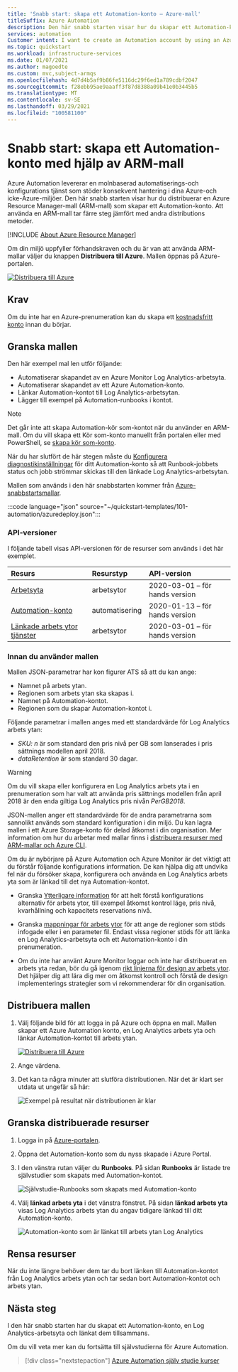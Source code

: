 ```yaml
---
title: 'Snabb start: skapa ett Automation-konto – Azure-mall'
titleSuffix: Azure Automation
description: Den här snabb starten visar hur du skapar ett Automation-konto med hjälp av Azure Resource Manager-mallen.
services: automation
Customer intent: I want to create an Automation account by using an Azure Resource Manager template so that I can automate processes with runbooks.
ms.topic: quickstart
ms.workload: infrastructure-services
ms.date: 01/07/2021
ms.author: magoedte
ms.custom: mvc,subject-armqs
ms.openlocfilehash: 4d7d4b5af9b86fe5116dc29f6ed1a789cdbf2047
ms.sourcegitcommit: f28ebb95ae9aaaff3f87d8388a09b41e0b3445b5
ms.translationtype: MT
ms.contentlocale: sv-SE
ms.lasthandoff: 03/29/2021
ms.locfileid: "100581100"
---
```

# <a name="quickstart-create-an-automation-account-by-using-arm-template"></a>Snabb start: skapa ett Automation-konto med hjälp av ARM-mall

Azure Automation levererar en molnbaserad automatiserings-och konfigurations tjänst som stöder konsekvent hantering i dina Azure-och icke-Azure-miljöer. Den här snabb starten visar hur du distribuerar en Azure Resource Manager-mall (ARM-mall) som skapar ett Automation-konto. Att använda en ARM-mall tar färre steg jämfört med andra distributions metoder.

[!INCLUDE [About Azure Resource Manager](../../includes/resource-manager-quickstart-introduction.md)]

Om din miljö uppfyller förhandskraven och du är van att använda ARM-mallar väljer du knappen **Distribuera till Azure**. Mallen öppnas på Azure-portalen.

[![Distribuera till Azure](../media/template-deployments/deploy-to-azure.svg)](https://portal.azure.com/#create/Microsoft.Template/uri/https%3A%2F%2Fraw.githubusercontent.com%2FAzure%2Fazure-quickstart-templates%2Fmaster%2F101-automation%2Fazuredeploy.json)

## <a name="prerequisites"></a>Krav

Om du inte har en Azure-prenumeration kan du skapa ett [kostnadsfritt konto](https://azure.microsoft.com/free/?WT.mc_id=A261C142F) innan du börjar.

## <a name="review-the-template"></a>Granska mallen

Den här exempel mal len utför följande:

* Automatiserar skapandet av en Azure Monitor Log Analytics-arbetsyta.
* Automatiserar skapandet av ett Azure Automation-konto.
* Länkar Automation-kontot till Log Analytics-arbetsytan.
* Lägger till exempel på Automation-runbooks i kontot.

>[!NOTE]
>Det går inte att skapa Automation-kör som-kontot när du använder en ARM-mall. Om du vill skapa ett Kör som-konto manuellt från portalen eller med PowerShell, se [skapa kör som-konto](create-run-as-account.md).

När du har slutfört de här stegen måste du [Konfigurera diagnostikinställningar](automation-manage-send-joblogs-log-analytics.md) för ditt Automation-konto så att Runbook-jobbets status och jobb strömmar skickas till den länkade Log Analytics-arbetsytan.

Mallen som används i den här snabbstarten kommer från [Azure-snabbstartsmallar](https://azure.microsoft.com/resources/templates/101-automation/).

:::code language="json" source="~/quickstart-templates/101-automation/azuredeploy.json":::

### <a name="api-versions"></a>API-versioner

I följande tabell visas API-versionen för de resurser som används i det här exemplet.

| Resurs | Resurstyp | API-version |
|:---|:---|:---|
| [Arbetsyta](/azure/templates/microsoft.operationalinsights/workspaces) | arbetsytor | 2020-03-01 – för hands version |
| [Automation-konto](/azure/templates/microsoft.automation/automationaccounts) | automatisering | 2020-01-13 – för hands version |
| [Länkade arbets ytor tjänster](/azure/templates/microsoft.operationalinsights/workspaces/linkedservices) | arbetsytor | 2020-03-01 – för hands version |

### <a name="before-you-use-the-template"></a>Innan du använder mallen

Mallen JSON-parametrar har kon figurer ATS så att du kan ange:

* Namnet på arbets ytan.
* Regionen som arbets ytan ska skapas i.
* Namnet på Automation-kontot.
* Regionen som du skapar Automation-kontot i.

Följande parametrar i mallen anges med ett standardvärde för Log Analytics arbets ytan:

* *SKU: n* är som standard den pris nivå per GB som lanserades i pris sättnings modellen april 2018.
* *dataRetention* är som standard 30 dagar.

>[!WARNING]
>Om du vill skapa eller konfigurera en Log Analytics arbets yta i en prenumeration som har valt att använda pris sättnings modellen från april 2018 är den enda giltiga Log Analytics pris nivån *PerGB2018*.
>

JSON-mallen anger ett standardvärde för de andra parametrarna som sannolikt används som standard konfiguration i din miljö. Du kan lagra mallen i ett Azure Storage-konto för delad åtkomst i din organisation. Mer information om hur du arbetar med mallar finns i [distribuera resurser med ARM-mallar och Azure CLI](../azure-resource-manager/templates/deploy-cli.md).

Om du är nybörjare på Azure Automation och Azure Monitor är det viktigt att du förstår följande konfigurations information. De kan hjälpa dig att undvika fel när du försöker skapa, konfigurera och använda en Log Analytics arbets yta som är länkad till det nya Automation-kontot.

* Granska [Ytterligare information](../azure-monitor/logs/resource-manager-workspace.md#create-a-log-analytics-workspace) för att helt förstå konfigurations alternativ för arbets ytor, till exempel åtkomst kontrol läge, pris nivå, kvarhållning och kapacitets reservations nivå.

* Granska [mappningar för arbets ytor](how-to/region-mappings.md) för att ange de regioner som stöds infogade eller i en parameter fil. Endast vissa regioner stöds för att länka en Log Analytics-arbetsyta och ett Automation-konto i din prenumeration.

* Om du inte har använt Azure Monitor loggar och inte har distribuerat en arbets yta redan, bör du gå igenom [rikt linjerna för design av arbets ytor](../azure-monitor/logs/design-logs-deployment.md). Det hjälper dig att lära dig mer om åtkomst kontroll och förstå de design implementerings strategier som vi rekommenderar för din organisation.

## <a name="deploy-the-template"></a>Distribuera mallen

1. Välj följande bild för att logga in på Azure och öppna en mall. Mallen skapar ett Azure Automation konto, en Log Analytics arbets yta och länkar Automation-kontot till arbets ytan.

    [![Distribuera till Azure](../media/template-deployments/deploy-to-azure.svg)](https://portal.azure.com/#create/Microsoft.Template/uri/https%3A%2F%2Fraw.githubusercontent.com%2FAzure%2Fazure-quickstart-templates%2Fmaster%2F101-automation%2Fazuredeploy.json)

2. Ange värdena.

3. Det kan ta några minuter att slutföra distributionen. När det är klart ser utdata ut ungefär så här:

    ![Exempel på resultat när distributionen är klar](media/quickstart-create-automation-account-template/template-output.png)

## <a name="review-deployed-resources"></a>Granska distribuerade resurser

1. Logga in på [Azure-portalen](https://portal.azure.com).

2. Öppna det Automation-konto som du nyss skapade i Azure Portal. 

3. I den vänstra rutan väljer du **Runbooks**. På sidan **Runbooks** är listade tre självstudier som skapats med Automation-kontot.

    ![Självstudie-Runbooks som skapats med Automation-konto](./media/quickstart-create-automation-account-template/automation-sample-runbooks.png)

4. Välj **länkad arbets yta** i det vänstra fönstret. På sidan **länkad arbets yta** visas Log Analytics arbets ytan du angav tidigare länkad till ditt Automation-konto.

    ![Automation-konto som är länkat till arbets ytan Log Analytics](./media/quickstart-create-automation-account-template/automation-account-linked-workspace.png)

## <a name="clean-up-resources"></a>Rensa resurser

När du inte längre behöver dem tar du bort länken till Automation-kontot från Log Analytics arbets ytan och tar sedan bort Automation-kontot och arbets ytan.

## <a name="next-steps"></a>Nästa steg

I den här snabb starten har du skapat ett Automation-konto, en Log Analytics-arbetsyta och länkat dem tillsammans.

Om du vill veta mer kan du fortsätta till självstudierna för Azure Automation.

> [!div class="nextstepaction"]
> [Azure Automation själv studie kurser](learn/automation-tutorial-runbook-graphical.md)